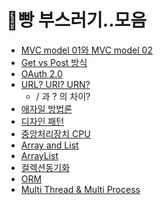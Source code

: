# 🍞빵 부스러기..모음

- [MVC model 01와 MVC model 02](https://github.com/mingyeungAA/ETC/blob/master/MVC_model_1(vs)MVC_model_2.md)
- [Get vs Post 방식](https://github.com/mingyeungAA/ETC/blob/master/Get%26Post%EB%B0%A9%EC%8B%9D.md)
- [OAuth 2.0](https://github.com/mingyeungAA/ETC/blob/master/OAuth_2.0.md)
- [URL? URI? URN?](https://github.com/mingyeungAA/ETC/blob/master/URL%26URI%26URN.md)
  - / 과 ? 의 차이?
- [애자일 방법론](https://github.com/mingyeungAA/ETC/blob/master/%EC%95%A0%EC%9E%90%EC%9D%BC%EB%B0%A9%EB%B2%95%EB%A1%A0.md)
- [디자인 패턴](https://github.com/mingyeungAA/ETC/blob/master/%EB%94%94%EC%9E%90%EC%9D%B8%ED%8C%A8%ED%84%B4.md)
- [중앙처리장치 CPU](https://github.com/mingyeungAA/ETC/blob/master/%EC%A4%91%EC%95%99%EC%B2%98%EB%A6%AC%EC%9E%A5%EC%B9%98(CPU).md)
- [Array and List](https://github.com/mingyeungAA/ETC/blob/master/ArrayandList.md)
- [ArrayList](https://github.com/mingyeungAA/ETC/blob/master/ArrayList.md)
- [컬렉션동기화](https://github.com/mingyeungAA/ETC/blob/master/%EC%BB%AC%EB%A0%89%EC%85%98%EB%8F%99%EA%B8%B0%ED%99%94.md)
- [ORM](https://github.com/mingyeungAA/ETC/blob/master/ORM.md)
- [Multi Thread & Multi Process](https://github.com/mingyeungAA/ETC/commit/09021040b6f8afbe61a0137965193995901c4b0e)

<br>

